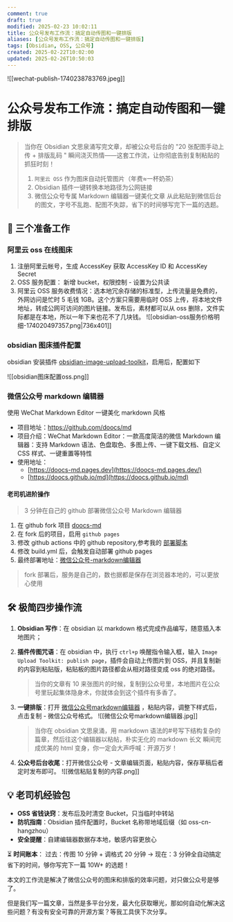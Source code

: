 ```yaml
---
comment: true
draft: true
modified: 2025-02-23 10:02:11
title: 公众号发布工作流：搞定自动传图和一键排版
aliases: [公众号发布工作流：搞定自动传图和一键排版]
tags: [Obsidian, OSS, 公众号]
created: 2025-02-22T10:02:00
updated: 2025-02-26T10:50:03
---
```


![[wechat-publish-1740238783769.jpeg]]

# 公众号发布工作流：搞定自动传图和一键排版

> 当你在 Obsidian 文思泉涌写完文章，却被公众号后台的 "20 张配图手动上传 + 排版乱码 " 瞬间浇灭热情——这套工作流，让你彻底告别复制粘贴的抓狂时刻！
> 1. `阿里云 OSS` 作为图床自动托管图片（年费≈一杯奶茶）
> 2.  Obsidian 插件一键转换本地路径为公网链接
> 3.  微信公众号专属 Markdown 编辑器一键美化文章
> 从此粘贴到微信后台的图文，字号不乱跑、配图不失踪，省下的时间够写完下一篇的选题。

## 🌟 三个准备工作

### 阿里云 oss 在线图床

1. 注册阿里云帐号，生成 AccessKey 获取 AccessKey ID 和 AccessKey Secret
2. OSS 服务配置： 新增 bucket，权限控制 - 设置为公共读
3. 阿里云 OSS 服务收费情况：选本地冗余存储的标准型，上传流量是免费的，外网访问是忙时 5 毛钱 1GB。这个方案只需要用临时 OSS 上传，将本地文件地址，转成公网可访问的图片链接。发布后，素材都可以从 oss 删除，文件实际都是在本地，所以一年下来也花不了几块钱。
![[obsidian-oss服务价格明细-174020497357.png|736x401]]

### obsidian 图床插件配置

obsidian 安装插件 [obsidian-image-upload-toolkit](https://github.com/addozhang/obsidian-image-upload-toolkit)，启用后，配置如下

![[obsidian图床配置oss.png]]

### 微信公众号 markdown 编辑器

使用 WeChat Markdown Editor 一键美化 markdown 风格

* 项目地址：<https://github.com/doocs/md>
* 项目介绍：WeChat Markdown Editor：一款高度简洁的微信 Markdown 编辑器：支持 Markdown 语法、色盘取色、多图上传、一键下载文档、自定义 CSS 样式、一键重置等特性
* 使用地址：
	* [https://doocs-md.pages.dev](https://doocs-md.pages.dev/)
	* [https://doocs.github.io/md](https://doocs.github.io/md)

#### 老司机进阶操作

> 3 分钟在自己的 github 部署微信公众号 Markdown 编辑器

1. 在 github fork 项目 [doocs-md](https://github.com/doocs/md)
2. 在 fork 后的项目，启用 `github pages`
3. 修改 github actions 中的 github repository,参考我的 [部署脚本](https://github.com/geosmart/md/blob/main/.github/workflows/build.yml)
4. 修改 build.yml 后，会触发自动部署 github pages
5. 最终部署地址：[微信公众号-markdown编辑器](https://github.com/geosmart/md)

> fork 部署后，服务是自己的，数也据都是保存在浏览器本地的，可以更放心使用

## 🛠️ 极简四步操作流

1. **Obsidian 写作**：在 obsidian 以 markdown 格式完成作品编写，随意插入本地图片；
2. **插件传图咒语**：在 obsidian 中，执行 `ctrl+p` 唤醒指令输入框，输入 `Image Upload Toolkit: publish page`，插件会自动上传图片到 OSS，并且复制新的内容到粘贴版，粘贴板的图片路径都会从相对路径变成 oss 的绝对路径。

	> 当你的文章有 10 来张图片的时候，复制到公众号里，本地图片在公众号里玩起集体隐身术，你就体会到这个插件有多香了。

3. **一键排版**：打开 [微信公众号markdown编辑器](https://geosmart.github.io/md/) ，粘贴内容，调整下样式后，点击复制 - 微信公众号格式。
	![[微信公众号markdown编辑器.jpg]]

   > 当你在 obsidian 文思泉涌，用 markdown 语法的#号写下结构复杂的篇章，然后往这个编辑器以粘帖，朴实无化的 markdown 长文 瞬间完成优美的 html 变身，你一定会大声呼喊：开源万岁！

4. **公众号后台收尾**：打开微信公众号 - 文章编辑页面，粘贴内容，保存草稿后者定时发布即可。
	![[微信粘贴复制的内容.png]]

## 💡 老司机经验包

* **OSS 省钱诀窍**：发布后及时清空 Bucket，只当临时中转站
* **防坑指南**：Obsidian 插件配置时，Bucket 名称带地域后缀（如 oss-cn-hangzhou）
* **安全提醒**：自建编辑器数据存本地，敏感内容更放心

⏳ **时间账本**：
过去：传图 10 分钟 + 调格式 20 分钟 → 现在：3 分钟全自动搞定
省下的时间，够你写完下一篇 10W+ 的选题！

本文的工作流是解决了微信公众号的图床和排版的效率问题，对只做公众号是够了。

但是我们写一篇文章，当然是多平台分发，最大化获取曝光，那如何自动化解决这些问题？有没有安全可靠的开源方案？等我工具侠下次分享。
